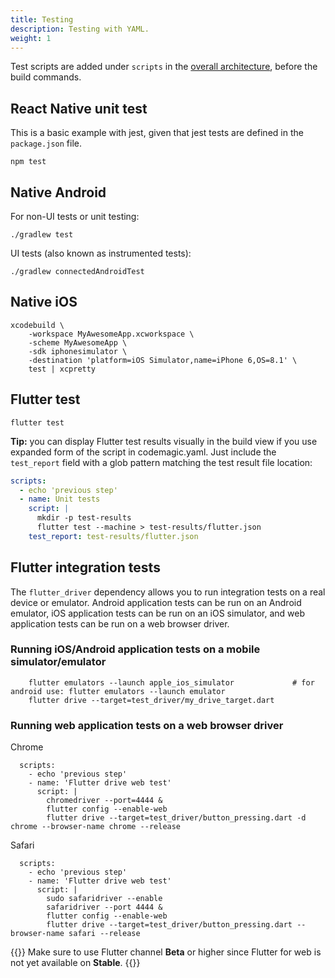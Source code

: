 ```yaml
---
title: Testing
description: Testing with YAML.
weight: 1
---
```


Test scripts are added under `scripts` in the [overall architecture](../yaml/yaml/#template), before the build commands.

## React Native unit test

This is a basic example with jest, given that jest tests are defined in the `package.json` file.

    npm test

## Native Android

For non-UI tests or unit testing:

    ./gradlew test

UI tests (also known as instrumented tests):

    ./gradlew connectedAndroidTest

## Native iOS

    xcodebuild \
        -workspace MyAwesomeApp.xcworkspace \
        -scheme MyAwesomeApp \
        -sdk iphonesimulator \
        -destination 'platform=iOS Simulator,name=iPhone 6,OS=8.1' \
        test | xcpretty

## Flutter test

    flutter test

**Tip:** you can display Flutter test results visually in the build view if you use expanded form of the script in codemagic.yaml.
Just include the `test_report` field with a glob pattern matching the test result file location:

```yaml
scripts:
  - echo 'previous step'
  - name: Unit tests
    script: |
      mkdir -p test-results
      flutter test --machine > test-results/flutter.json
    test_report: test-results/flutter.json
```

## Flutter integration tests

The `flutter_driver` dependency allows you to run integration tests on a real device or emulator. Android application tests can be run on an Android emulator, iOS application tests can be run on an iOS simulator, and web application tests can be run on a web browser driver.

### Running iOS/Android application tests on a mobile simulator/emulator

        flutter emulators --launch apple_ios_simulator             # for android use: flutter emulators --launch emulator
        flutter drive --target=test_driver/my_drive_target.dart

### Running web application tests on a web browser driver

Chrome

      scripts:
        - echo 'previous step'
        - name: 'Flutter drive web test'
          script: |
            chromedriver --port=4444 &
            flutter config --enable-web
            flutter drive --target=test_driver/button_pressing.dart -d chrome --browser-name chrome --release


Safari

      scripts:
        - echo 'previous step'
        - name: 'Flutter drive web test'
          script: |
            sudo safaridriver --enable
            safaridriver --port 4444 &
            flutter config --enable-web
            flutter drive --target=test_driver/button_pressing.dart --browser-name safari --release


{{<notebox>}}
Make sure to use Flutter channel **Beta** or higher since Flutter for web is not yet available on **Stable**.
{{</notebox>}}